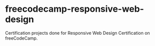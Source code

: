 # freecodecamp-responsive-web-design
Certification projects done for Responsive Web Design Certification on freeCodeCamp.
